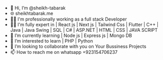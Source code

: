 - 👋 Hi, I’m @sheikh-tabarak
- 🌐 sheikhtabarak.me
- 👨‍💼 I'm professionally working as a full stack Developer
- 👨‍💻 I'm fully expert in | React js | Next js | Tailwind Css | Flutter | C++ | Java | Java Swing | SQL | C# | ASP.NET | HTML | CSS | JAVA SCRIPT  
- 🌱 I’m currently learning  | Node js | Express js | Mongo DB 
- 👀 I’m interested to learn | PHP | Python 
- 💞️ I’m looking to collaborate with you on Your Bussiness Projects
- 📫 How to reach me on whatsapp +923154706237

<!---
sheikh-tabarak/sheikh-tabarak is a ✨ special ✨ repository because its `README.md` (this file) appears on your GitHub profile.
You can click the Preview link to take a look at your changes.
--->
